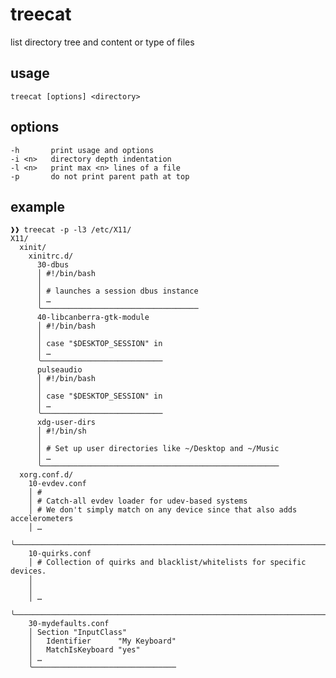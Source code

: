 treecat
=======

list directory tree and content or type of files

usage
-----

    treecat [options] <directory>

options
-------

    -h       print usage and options
    -i <n>   directory depth indentation
    -l <n>   print max <n> lines of a file
    -p       do not print parent path at top

example
-------

    ❱❱ treecat -p -l3 /etc/X11/
    X11/
      xinit/
        xinitrc.d/
          30-dbus
          │ #!/bin/bash
          │ 
          │ # launches a session dbus instance
          │ …
          ╰───────────────────────────────────
          40-libcanberra-gtk-module
          │ #!/bin/bash
          │ 
          │ case "$DESKTOP_SESSION" in
          │ …
          ╰───────────────────────────
          pulseaudio
          │ #!/bin/bash
          │ 
          │ case "$DESKTOP_SESSION" in
          │ …
          ╰───────────────────────────
          xdg-user-dirs
          │ #!/bin/sh
          │ 
          │ # Set up user directories like ~/Desktop and ~/Music
          │ …
          ╰─────────────────────────────────────────────────────
      xorg.conf.d/
        10-evdev.conf
        │ #
        │ # Catch-all evdev loader for udev-based systems
        │ # We don't simply match on any device since that also adds accelerometers
        │ …
        ╰──────────────────────────────────────────────────────────────────────────
        10-quirks.conf
        │ # Collection of quirks and blacklist/whitelists for specific devices.
        │ 
        │ 
        │ …
        ╰──────────────────────────────────────────────────────────────────────
        30-mydefaults.conf
        │ Section "InputClass"
        │   Identifier      "My Keyboard"
        │   MatchIsKeyboard "yes"
        │ …
        ╰────────────────────────────────

